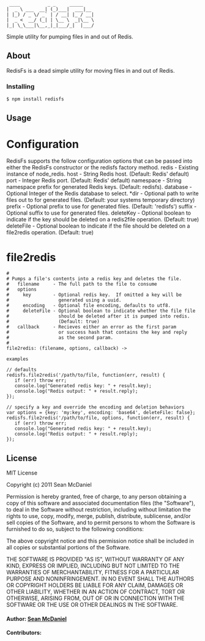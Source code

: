 	 ____          _ _     _____    
	|  _ \ ___  __| (_)___|  ___|__ 
	| |_) / _ \/ _` | / __| |_ / __|
	|  _ <  __/ (_| | \__ \  _|\__ \
	|_| \_\___|\__,_|_|___/_|  |___/


Simple utility for pumping files in and out of Redis.

## About
RedisFs is a dead simple utility for moving files in and out of Redis.  

### Installing
	$ npm install redisfs
 
## Usage
# Configuration
RedisFs supports the follow configuration options that can be passed into either
the RedisFs constructor or the redisfs factory method.
	redis      - Existing instance of node_redis.
	host       - String Redis host.  (Default: Redis' default)
	port       - Integer Redis port.  (Default: Redis' default)
	namespace  - String namespace prefix for generated Redis keys. (Default: redisfs).
	database   - Optional Integer of the Redis database to select.
	*dir       - Optional path to write files out to for generated files.
	             (Default: your systems temporary directory)
	prefix     - Optional prefix to use for generated files.  (Default: 'redisfs')
	suffix     - Optional suffix to use for generated files. 
	deleteKey  - Optional boolean to indicate if the key should be
	             deleted on a redis2file operation.  (Default: true)
	deleteFile - Optional boolean to indicate if the file should be
	             deleted on a file2redis operation.  (Default: true)

# file2redis 

	#
	# Pumps a file's contents into a redis key and deletes the file. 
	#   filename     - The full path to the file to consume
	#   options       
	#     key        - Optional redis key.  If omitted a key will be 
	#                  generated using a uuid.
	#     encoding   - Optional file encoding, defaults to utf8.
	#     deleteFile - Optional boolean to indicate whether the file file
	#                  should be deleted after it is pumped into redis.
	#                  (Default: true)
	#   callback     - Recieves either an error as the first param
	#                  or success hash that contains the key and reply
	#                  as the second param.
	#
	file2redis: (filename, options, callback) ->

    examples

    // defaults
	redisfs.file2redis('/path/to/file, function(err, result) {
	   if (err) throw err;
	   console.log("Generated redis key: " + result.key);	
	   console.log("Redis output: " + result.reply);	
	});
	
	// specify a key and override the encoding and deletion behaviors
	var options = {key: 'my:key', encoding: 'base64', deleteFile: false};
	redisfs.file2redis('/path/to/file, options, function(err, result) {
	   if (err) throw err;
	   console.log("Generated redis key: " + result.key);	
	   console.log("Redis output: " + result.reply);	
	});
	

## License 

MIT License

Copyright (c) 2011 Sean McDaniel

Permission is hereby granted, free of charge, to any person obtaining a copy
of this software and associated documentation files (the "Software"), to deal
in the Software without restriction, including without limitation the rights
to use, copy, modify, merge, publish, distribute, sublicense, and/or sell
copies of the Software, and to permit persons to whom the Software is
furnished to do so, subject to the following conditions:

The above copyright notice and this permission notice shall be included in
all copies or substantial portions of the Software.

THE SOFTWARE IS PROVIDED "AS IS", WITHOUT WARRANTY OF ANY KIND, EXPRESS OR
IMPLIED, INCLUDING BUT NOT LIMITED TO THE WARRANTIES OF MERCHANTABILITY,
FITNESS FOR A PARTICULAR PURPOSE AND NONINFRINGEMENT. IN NO EVENT SHALL THE
AUTHORS OR COPYRIGHT HOLDERS BE LIABLE FOR ANY CLAIM, DAMAGES OR OTHER
LIABILITY, WHETHER IN AN ACTION OF CONTRACT, TORT OR OTHERWISE, ARISING FROM,
OUT OF OR IN CONNECTION WITH THE SOFTWARE OR THE USE OR OTHER DEALINGS IN
THE SOFTWARE.

#### Author: [Sean McDaniel](http://www.mcdconsultingllc.com)
#### Contributors: